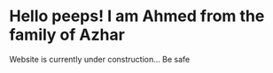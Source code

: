 <h1>Hello peeps! I am Ahmed from the family of Azhar</h1>
<p>Website is currently under construction... Be safe</p>
